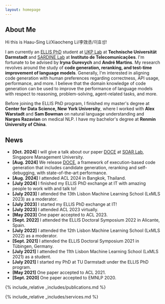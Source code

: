 ```yaml
---
layout: homepage
---
```


## About Me

Hi this is Haau-Sing Li/Xiaocheng Li/李效丞/이효성!

I am currently an [ELLIS PhD](https://ellis.eu/phd-postdoc) student at [UKP Lab](https://www.ukp.tu-darmstadt.de/) at **Technische Universität Darmstadt** and [SARDINE Lab](https://sardine-lab.github.io/) at **Instituto de Telecomunicações**. I'm fortunate to be advised by **Iryna Gurevych** and **André Martins**. My research revolves around the study of **code generation, reranking, and test-time improvement of language models**. Generally, I'm interested in aligning code generation with human preferences regarding correctness, API usage, performance, and more. I believe that the domain knowledge of code generation can be used to improve the performance of language models with respect to reasoning, problem-solving, agent-related tasks, and more.

Before joining the ELLIS PhD program, I finished my master's degree at **Center for Data Science, New York University**, where I worked with **Alex Warstadt** and **Sam Bowman** on natural language understanding and **Narges Razavian** on medical NLP. I have my bachelor's degree at **Renmin University of China**.

## News

- **[Oct. 2024]** I will give a talk about our paper [DOCE](https://www.arxiv.org/abs/2408.13745) at [SOAR Lab](https://soarlab.org/), Singapore Management University.
- **[Aug. 2024]** We release [DOCE](https://www.arxiv.org/abs/2408.13745), a framework of execution-based code generation that includes candidate generation, reranking and self-debugging, with state-of-the-art performance.
- **[Aug. 2024]** I attended ACL 2024 in Bangkok, Thailand.
- **[July 2024]** I finished my ELLIS PhD exchange at IT with amazing people to work with and talk to!
- **[July 2023]** I attended the 13th Lisbon Machine Learning School (LxMLS 2023) as a moderator.
- **[July 2023]** I started my ELLIS PhD exchange at IT!
- **[July 2023]** I attended ACL 2023 virtually.
- **[May 2023]** One paper accepted to ACL 2023.
- **[Sept. 2022]** I attended the ELLIS Doctoral Symposium 2022 in Alicante, Spain.
- **[July 2022]** I attended the 12th Lisbon Machine Learning School (LxMLS 2022) as a moderator.
- **[Sept. 2021]** I attended the ELLIS Doctoral Symposium 2021 in Tübingen, Germany.
- **[July 2021]** I attended the 11th Lisbon Machine Learning School (LxMLS 2021) as a student.
- **[July 2021]** I started my PhD at TU Darmstadt under the ELLIS PhD program.
- **[May 2021]** One paper accepted to ACL 2021.
- **[Sept. 2020]** One paper accepted to EMNLP 2020.

{% include_relative _includes/publications.md %}

{% include_relative _includes/services.md %}
